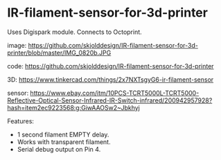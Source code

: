 # IR-filament-sensor-for-3d-printer
Uses Digispark module. Connects to Octoprint.

image: https://github.com/skjolddesign/IR-filament-sensor-for-3d-printer/blob/master/IMG_0820b.JPG

code: https://github.com/skjolddesign/IR-filament-sensor-for-3d-printer

3D: https://www.tinkercad.com/things/2x7NXTsgyG6-ir-filament-sensor

sensor: https://www.ebay.com/itm/10PCS-TCRT5000L-TCRT5000-Reflective-Optical-Sensor-Infrared-IR-Switch-infrared/200942957928?hash=item2ec9223568:g:GiwAAOSw2~Jbkhyj

Features:
- 1 second filament EMPTY delay. 
- Works with transparent filament.
- Serial debug output on Pin 4.
